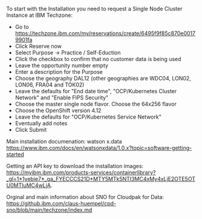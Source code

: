 To start with the Installation you need to request a Single Node Cluster Instance at IBM Techzone:

- Go to https://techzone.ibm.com/my/reservations/create/6495f9f85c870e00179901fa
- Click Reserve now
- Select Purpose -> Practice / Self-Eduction
- Click the checkbox to confirm that no customer data is being used
- Leave the opportunity number empty
- Enter a description for the Purpose
- Choose the geography DAL12 (other geographies are WDC04, LON02, LON06, FRA04 and TOK02)
- Leave the defaults for "End date time", "OCP/Kubernetes Cluster Network" and "Enable FIPS Security"
- Choose the master single node flavor. Choose the 64x256 flavor
- Choose the OpenShift version 4.12
- Leave the defaults for "OCP/Kubernetes Service Network"
- Eventually add notes
- Click Submit

Main installation documenation:
watson x.data https://www.ibm.com/docs/en/watsonxdata/1.0.x?topic=software-getting-started

Getting an API key to download the installation images:
https://myibm.ibm.com/products-services/containerlibrary?_gl=1*1yebie7*_ga_FYECCCS21D*MTY5MTk5NTI3MC4xMy4xLjE2OTE5OTU0MTIuMC4wLjA.

Orginal and main information about SNO for Cloudpak for Data:
https://github.ibm.com/claus-huempel/cpd-sno/blob/main/techzone/index.md

